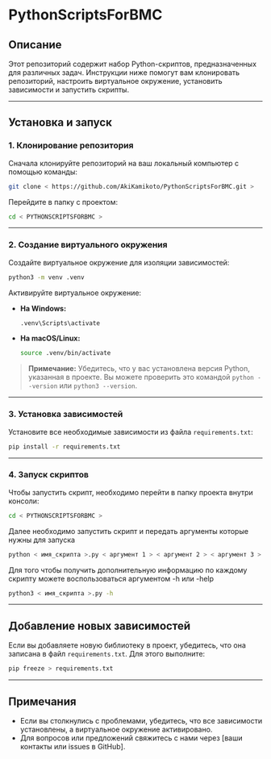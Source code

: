 # PythonScriptsForBMC

## Описание
Этот репозиторий содержит набор Python-скриптов, предназначенных для различных задач. Инструкции ниже помогут вам клонировать репозиторий, настроить виртуальное окружение, установить зависимости и запустить скрипты.

---

## Установка и запуск

### 1. Клонирование репозитория
Сначала клонируйте репозиторий на ваш локальный компьютер с помощью команды:

```bash
git clone < https://github.com/AkiKamikoto/PythonScriptsForBMC.git >
```

Перейдите в папку с проектом:

```bash
cd < PYTHONSCRIPTSFORBMC >
```

---

### 2. Создание виртуального окружения

Создайте виртуальное окружение для изоляции зависимостей:

```bash
python3 -m venv .venv
```

Активируйте виртуальное окружение:

- **На Windows:**
  ```bash
  .venv\Scripts\activate
  ```

- **На macOS/Linux:**
  ```bash
  source .venv/bin/activate
  ```

> **Примечание:** Убедитесь, что у вас установлена версия Python, указанная в проекте. Вы можете проверить это командой `python --version` или `python3 --version`.

---

### 3. Установка зависимостей

Установите все необходимые зависимости из файла `requirements.txt`:

```bash
pip install -r requirements.txt
```

---

### 4. Запуск скриптов

Чтобы запустить скрипт, необходимо перейти в папку проекта внутри консоли:

```bash
cd < PYTHONSCRIPTSFORBMC >
```
Далее необходимо запустить скрипт и передать аргументы которые нужны для запуска

```bash
python < имя_скрипта >.py < аргумент 1 > < аргумент 2 > < аргумент 3 >
```

Для того чтобы получить дополнительную информацию по каждому скрипту можете воспользоваться аргументом -h или -help

```bash
python3 < имя_скрипта >.py -h
```

---

## Добавление новых зависимостей
Если вы добавляете новую библиотеку в проект, убедитесь, что она записана в файл `requirements.txt`. Для этого выполните:

```bash
pip freeze > requirements.txt
```

---

## Примечания
- Если вы столкнулись с проблемами, убедитесь, что все зависимости установлены, а виртуальное окружение активировано.
- Для вопросов или предложений свяжитесь с нами через [ваши контакты или issues в GitHub].

